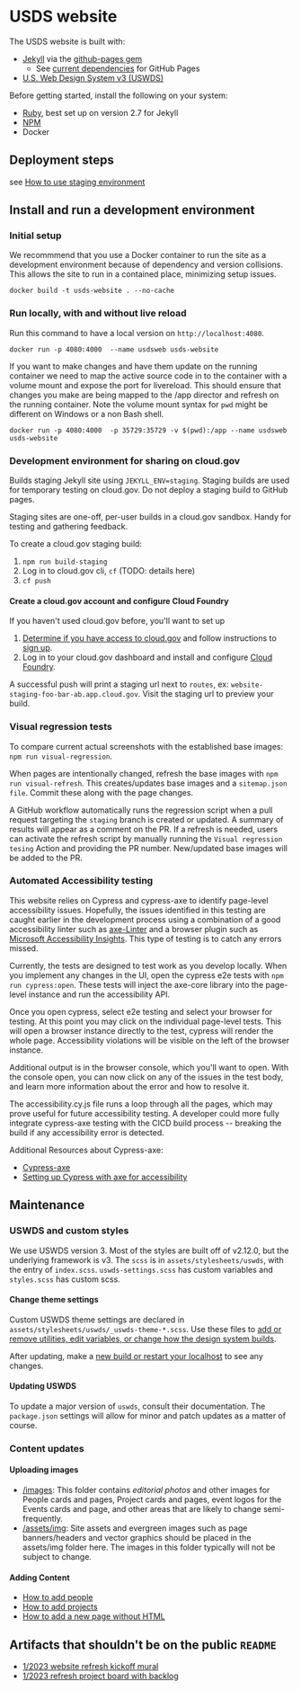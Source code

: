 # USDS website

The USDS website is built with:

- [Jekyll](https://jekyllrb.com/) via the [github-pages gem](https://rubygems.org/gems/github-pages)
  - See [current dependencies](https://pages.github.com/versions/) for GitHub Pages
- [U.S. Web Design System v3 (USWDS)](https://designsystem.digital.gov/)

Before getting started, install the following on your system:

- [Ruby](https://www.ruby-lang.org/en/documentation/installation/), best set up on version 2.7 for Jekyll
- [NPM](https://github.com/npm/cli)
- Docker

## Deployment steps
see [How to use staging environment](https://github.com/usds/website-management#how-to-use-the-usds-website-staging-environment)

## Install and run a development environment

### Initial setup
We recommmend that you use a Docker container to run the site as a development environment because of dependency and version collisions. This allows the site to run in a contained place, minimizing setup issues.

```
docker build -t usds-website . --no-cache
```

### Run locally, with and without live reload
Run this command to have a local version on `http://localhost:4080`.
```
docker run -p 4080:4000  --name usdsweb usds-website
```

If you want to make changes and have them update on the running container
we need to map the active source code in to the container with a volume mount and
expose the port for livereload. This should ensure that changes you make are being
mapped to the /app director and refresh on the running container. Note the volume mount syntax
for `pwd` might be different on Windows or a non Bash shell. 
```
docker run -p 4080:4000  -p 35729:35729 -v $(pwd):/app --name usdsweb usds-website
```  

### Development environment for sharing on cloud.gov
Builds staging Jekyll site using `JEKYLL_ENV=staging`. Staging builds are used for temporary testing on cloud.gov. Do not deploy a staging build to GitHub pages.

Staging sites are one-off, per-user builds in a cloud.gov sandbox. Handy for testing and gathering feedback.

To create a cloud.gov staging build:
1. `npm run build-staging`
1. Log in to cloud.gov cli, `cf`  (TODO: details here)
1. `cf push`

#### Create a cloud.gov account and configure Cloud Foundry
If you haven't used cloud.gov before, you'll want to set up

1. [Determine if you have access to cloud.gov](https://cloud.gov/docs/getting-started/accounts/) and follow instructions to [sign up](https://cloud.gov/docs/getting-started/setup/).
2. Log in to your cloud.gov dashboard and install and configure [Cloud Foundry](https://cloud.gov/docs/getting-started/setup/).

A successful push will print a staging url next to `routes`, ex: `website-staging-foo-bar-ab.app.cloud.gov`. Visit the staging url to preview your build.

### Visual regression tests

To compare current actual screenshots with the established base images: `npm run visual-regression`.

When pages are intentionally changed, refresh the base images with `npm run visual-refresh`. This creates/updates base images and a `sitemap.json file`. Commit these along with the page changes.

A GitHub workflow automatically runs the regression script when a pull request targeting the `staging` branch is created or updated. A summary of results will appear as a comment on the PR. If a refresh is needed, users can activate the refresh script by manually running the `Visual regression tesing` Action and providing the PR number. New/updated base images will be added to the PR.

### Automated Accessibility testing

This website relies on Cypress and cypress-axe to identify page-level accessibility issues. Hopefully, the issues identified in this testing are caught earlier in the development process using a combination of a good accessibility linter such as [axe-Linter](https://marketplace.visualstudio.com/items?itemName=deque-systems.vscode-axe-linter) and a browser plugin such as [Microsoft Accessibility Insights](https://accessibilityinsights.io/docs/web/overview/). This type of testing is to catch any errors missed.

Currently, the tests are designed to test work as you develop locally. When you implement any changes in the UI, open the cypress e2e tests with `npm run cypress:open`. These tests will inject the axe-core library into the page-level instance and run the accessibility API. 

Once you open cypress, select e2e testing and select your browser for testing. At this point you may click on the individual page-level tests. This will open a browser instance directly to the test, cypress will render the whole page. Accessibility violations will be visible on the left of the browser instance. 

Additional output is in the browser console, which you'll want to open. With the console open, you can now click on any of the issues in the test body, and learn more information about the error and how to resolve it.

The accessibility.cy.js file runs a loop through all the pages, which may prove useful for future accessibility testing. A developer could more fully integrate cypress-axe testing with the CICD build process -- breaking the build if any accessibility error is detected.

Additional Resources about Cypress-axe:
- [Cypress-axe](https://www.npmjs.com/package/cypress-axe)
- [Setting up Cypress with axe for accessibility](https://timdeschryver.dev/blog/setting-up-cypress-with-axe-for-accessibility)

## Maintenance

### USWDS and custom styles
We use USWDS version 3. Most of the styles are built off of v2.12.0, but the underlying framework is v3. The `scss` is in `assets/stylesheets/uswds`, with the entry of `index.scss`. `uswds-settings.scss` has custom variables and `styles.scss` has custom scss.

#### Change theme settings

Custom USWDS theme settings are declared in `assets/stylesheets/uswds/_uswds-theme-*.scss`. Use these files to [add or remove utilities, edit variables, or change how the design system builds](https://designsystem.digital.gov/documentation/settings/).

After updating, make a [new build or restart your localhost](#running-and-building) to see any changes.

#### Updating USWDS
To update a major version of `uswds`, consult their documentation. The `package.json` settings will allow for minor and patch updates as a matter of course.

### Content updates

#### Uploading images
- [/images](https://github.com/usds/website/tree/master/images): This folder contains *editorial photos* and other images for People cards and pages, Project cards and pages, event logos for the Events cards and page, and other areas that are likely to change semi-frequently.
- [/assets/img](https://github.com/usds/website/tree/master/assets/img): Site assets and evergreen images such as page banners/headers and vector graphics should be placed in the assets/img folder here. The images in this folder typically will not be subject to change.

#### Adding Content
* [How to add people](https://github.com/usds/website/wiki/Adding-People-(carousel-and-pages))
* [How to add projects](https://github.com/usds/website/wiki/Adding-projects-(carousel-and-pages))
* [How to add a new page without HTML](https://github.com/usds/website/wiki/Adding-a-simple-page)

## Artifacts that shouldn't be on the public `README`
* [1/2023 website refresh kickoff mural](https://app.mural.co/t/usdigitalservice0135/m/usdigitalservice0135/1673387297851/33a7a5bdf62a705ccc53d03adadcbf72a1c135f9?sender=94e533d3-21f0-4eee-a3ce-6c21aa4110b1)
* [1/2023 refresh project board with backlog](https://github.com/orgs/usds/projects/77/views/1)

